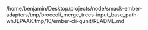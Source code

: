 /home/benjamin/Desktop/projects/node/smack-ember-adapters/tmp/broccoli_merge_trees-input_base_path-whJLPAAK.tmp/10/ember-cli-qunit/README.md